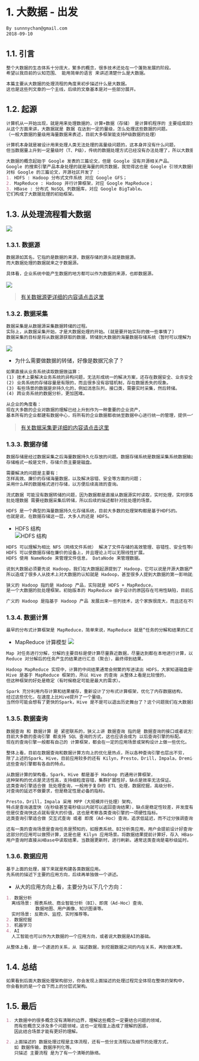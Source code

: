 # 1. 大数据 - 出发
```md
By sunnnychan@gmail.com
2018-09-10
```
## 1.1. 引言
```md
整个大数据的生态体系十分庞大，繁多的概念，很多技术还处在一个蓬勃发展的阶段。
希望以我目前的认知范围、 能用简单的语言 来讲述清楚什么是大数据。

本篇主要从大数据的处理流程的角度来初步描述什么是大数据。
这也是这些列文章的一个主线，后续的文章基本是对一些部分展开。
```

## 1.2. 起源
```md
计算机从一开始出现，就是用来处理数据的，计算+数据（存储） 是计算机程序的 主要组成部分。
从这个方面来讲，大数据就是 数据 在达到一定的量级，怎么处理这些数据的问题。
（一般大数据的量级用海量数据来表述，目前大多框架能支持P级数据的处理）

计算机本身就是被设计用来处理人类无法处理的高量级问题的，这本身并没有什么问题，
但当数据量上升到一定量级时（T、P级），传统的数据处理方式已经没有办法处理了，所以大数据的处理需要自成一套体系。

大数据的概念起始于 Google 发表的三篇论文，但是 Google 没有开源相关产品。
Google 的搜索引擎产品本身处理的就是海量的网页数据，我觉得这也是 Google 引领大数据行业的一个原因（有技术的积累）。
对标 Google 的三篇论文，开源社区开发了 ：
1. HDFS : Hadoop 分布式文件系统 对应 Google GFS；
2. MapReduce : Hadoop 并行计算框架，对应 Google MapReduce；
3. HBase : 分布式 NoSQL 列数据库，对应 Google BigTable。
它们构成了大数据处理的初始框架。
```

## 1.3. 从处理流程看大数据
![](pic/bigdata-process-workflow.png)

### 1.3.1. 数据源
```md
数据源如其名，它指的是数据的来源，数据存储的源头就是数据源。
而大数据处理的数据就来之于数据源。

具体看，企业系统中能产生数据的地方都可以作为数据的来源，也即数据源。
```
![](pic/datasource.png)

> [有关数据源更详细的内容请点击这里](bigdata-datasource.md)

### 1.3.2. 数据采集
```md
数据采集是从数据源采集数据转储的过程。
实际上，从数据采集开始，才是大数据处理的开始。(就是要开始实际的做一些事情了)
数据采集的目标是将从数据源获取的数据，转储到大数据的海量数据存储系统（暂时可以理解为 HDFS）。
```
![](pic/datacollect.png)

* 为什么需要做数据的转储，好像是数据冗余了？
```md
如果直接从业务系统读取数据做运算：
(1) 技术上要解决业务系统的异构问题，无法形成统一的解决方案，还存在数据安全、业务安全等问题。
(2) 业务系统的存储容量是有限的，而且很多没有容错机制，存在数据丢失的现象。
(3) 有些场景的数据是非持久化的，例如消息队列，接口类，需要实时采集，然后转储。
(4) 跨业务系统的数据分析，更加困难。
```
```md
从企业的角度看：
现在大多数的企业对数据的理解已经上升到作为一种重要的企业资产，
基本所有的企业都建有数据中心，将所有的企业数据都收纳至数据中心进行统一的管理，提供一个统一的数据出口。
```
> [有关数据采集更详细的内容请点击这里](bigdata-collection.md)

### 1.3.3. 数据存储
```md
数据存储是经过数据采集之后海量数据持久化存放的问题。数据存储系统是数据采集系统数据输出的目的地。
存储格式一般是文件，存储介质主要是磁盘。

需要解决的问题是主要有：
怎样高效、廉价的存储海量数据，以及解决容错、安全等方面的问题；
采用什么样的数据格式进行存储，以方便后续高效的查询。

流式数据 可能没有数据转储的问题，因为数据都是直接从数据源实时读取，实时处理，实时获取结果。
批处理数据 需要经数据采集后转储，所以后续的描述都针对批处理的场景。

HDFS 是一个典型的海量数据持久化存储系统，目前大多数的处理架构都是基于HDFS的。
也就是说，在数据存储这一层，大多人的还是 HDFS。
```
* HDFS 结构  
![HDFS 结构](pic/hdfs-arch.png)
```md
HDFS 可以理解为相比 NFS（网络文件系统） 解决了文件存储的高效管理、容错性、安全性等问题，
HDFS 可以使数据存储在廉价的设备上，并且理论上可以无限线性扩展。
HDFS 使用 NameNode 来管理文件信息， DataNode 来管理数据。
```

```md
说到大数据必须要先说 Hadoop，我们在大数据起源提到了 Hadoop，它可以说是开源大数据产品的起步，
所以造成了很多人从技术上对大数据的认知就是 Hadoop，甚至很多人提到大数据的第一影响就是 Hadoop。

狭义的 Hadoop 指的是 Hadoop 产品，实际就是 HDFS + MapReduce，
是一个大数据的批处理框架。初始版本的 MapReduce 由于设计的原因存在可用性缺陷，目前应升级到 YARN。

广义的 Hadoop 是指基于 Hadoop 产品 发展出来一些列技术，这个家族很庞大，而且还在不断发展。
```
### 1.3.4. 数据计算
```md
最早的分布式计算框架是 MapReduce，简单来说，MapReduce 就是“任务的分解和结果的汇总”。
```
* MapReduce 计算模型
![](pic/MapReduce-flow.png)
```md
Map 对任务进行分解，分解的主要目标是使计算尽量靠近数据，尽量达到都在本地进行计算，以减少数据传输，节省带宽。
Reduce 对分解后的任务产生的结果进行汇总（聚合），最终得到结果。

Hadoop MapReduce 实现中，计算的中间结果通常会频繁的写进读出 HDFS，大家知道磁盘是很慢的，
Hive 是基于 MapReduce 框架的，所以 Hive 的查询 从整体上看是比较慢的，
但这种框架的好处是稳定（有时候稳定可能是最大的需求）。

Spark 充分利用内存计算和结果缓存，重新设计了分布式计算框架，优化了内存数据结构，
经过这些优化，在速度上比Hive提升了一个量级。
当然你可能会想有了更快的Spark，Hive 是不是可以退出历史舞台了？这个问题我们在大数据处理框架时再做说明。
```
### 1.3.5. 数据查询
```md
数据查询 和 数据计算 是 紧密联系的，狭义上讲 数据查询 指的是 数据查询的接口或者说方式，
目前大多数的查询引擎 都支持 SQL 查询的方式，这也应该会成为 以后查询引擎的标配。
现在的查询引擎一般都有自己的 计算框架，都会在一定的应用场景或架构设计上做一些优化。

整体上看，目前在数据查询和数据计算方向上的优化是热点，所以各种查询引擎也层出不穷，
除了上述的Spark、Hive，目前应用较多的还有 Kilyn，Presto，Drill，Impala，Dremio等。
这些查询引擎都有各自的特点。

从数据计算的架构看，Spark、Hive 都是基于 Hadoop 的通用计算框架，
这种架构的优点是灵活性高，支持细粒度容错，集群扩展性好，缺点是效率无法保证。
这类查询引擎适合做 批处理查询，一般用于复杂的 ETL 处理，数据挖掘，高级分析，
对查询的延迟不做要求，但是稳定性是必备的指标。

Presto，Drill，Impala 采用 MPP（大规模并行处理）架构，
特点是查询速度快（在秒级甚至毫秒级以内就可以返回查询结果），缺点是稳定性较差，并发度有限，可扩展性不足。
但是仅查询快这点就有很大的价值，这也是考察各类查询引擎的一项硬性指标。
这类查询引擎适合做 交互式查询 或者 即席（Ad-Hoc）查询，追求低延迟，而不过分强调查询内部容错。

还有一类的查询场景是查询任务是预知的，如报表系统、BI分析类应用，用户会提前设计好查询任务。
这部分的应用可以做预计算，这是也是 Kilyn 应用场景。将数据结果提前计算好，存入 HBase，
用户查询时直接从HBase中读取结果，当数据更新时，进行刷新。通常这类查询是毫秒级延时。
```
### 1.3.6. 数据应用
```md
基于上面的处理，接下来就是构建各类数据应用。
先系统的描述下主要的应用方向，后续再单独做一个讲述。
```
* 从大的应用方向上看，主要分为以下几个方向：
```md
1. 数据分析  
  离线场景: 报表系统、商业智能分析（BI）、即席（Ad-Hoc）查询、
           数据地图、用户画像、知识图谱等。
  实时场景: 反欺诈、监控、实时推荐等。
2. 数据挖掘
3. 机器学习
4. AI
  人工智能也可以作为大数据的一个应用方向，或者说大数据是AI的基础。
```
```md
从整体上看，是一个递进的关系，从 描述数据，到挖掘数据之间的内在关系，再到做决策。
```
## 1.4. 总结
```md
如果看到后面大数据处理架构部分，你会发现上面描述的处理过程完全体现在整体的架构中，
你会看到的是一个自下而上的分层式架构。
```
## 1.5. 最后
```md
1. 大数据中的很多概念没有清晰的边界，理解这些概念一定要结合问题的领域，
   而有些概念又涉及多个问题领域，这也一定程度上造成了理解的困惑，
   因此结合场景才能有更好的理解。

2. 上面描述的 数据处理过程是主体流程，还有一些分支流程以及细节的处理方式，
   如 数据传输，数据序列化等。
   只描述 主要流程 是为了有一个清晰的脉络。
```